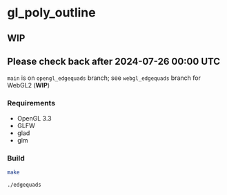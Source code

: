 # gl_poly_outline

## WIP 
## Please check back after 2024-07-26 00:00 UTC 

`main` is on `opengl_edgequads` branch; see `webgl_edgequads` branch for WebGL2 (**WIP**)

### Requirements
- OpenGL 3.3
- GLFW
- glad
- glm


### Build

```bash
make
```

```bash
./edgequads
```


